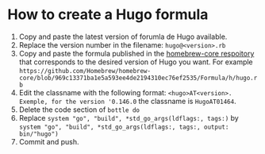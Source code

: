 # How to create a Hugo formula

1. Copy and paste the latest version of forumla de Hugo available.
2. Replace the version number in the filename: `hugo@<version>.rb`
3. Copy and paste the formula published in the [homebrew-core respoitory](https://github.com/Homebrew/homebrew-core/commits/master/Formula/h/hugo.rb) that corresponds to the desired version of Hugo you want. For example `https://github.com/Homebrew/homebrew-core/blob/969c13371ba1e5a593ee4de2194310ec76ef2535/Formula/h/hugo.rb`
4. Edit the classname with the following format: `<hugo>AT<version>. Exemple, for the version '0.146.0` the classname is `HugoAT01464`.
5. Delete the code section of `bottle do`
6. Replace `system "go", "build", *std_go_args(ldflags:, tags:)` by `system "go", "build", *std_go_args(ldflags:, tags:, output: bin/"hugo")`
7. Commit and push.

